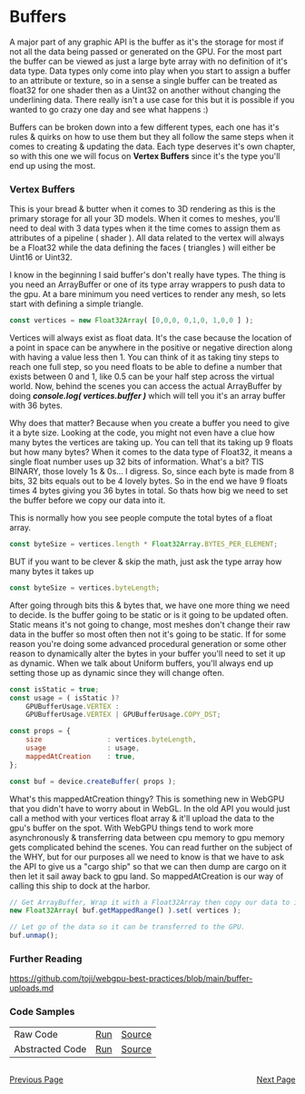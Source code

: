 # Buffers

A major part of any graphic API is the buffer as it's the storage for most if not all the data being passed or generated on the GPU. For the most part the buffer can be viewed as just a large byte array with no definition of it's data type. Data types only come into play when you start to assign a buffer to an attribute or texture, so in a sense a single buffer can be treated as float32 for one shader then as a Uint32 on another without changing the underlining data. There really isn't a use case for this but it is possible if you wanted to go crazy one day and see what happens :)

Buffers can be broken down into a few different types, each one has it's rules & quirks on how to use them but they all follow the same steps when it comes to creating & updating the data. Each type deserves it's own chapter, so with this one we will focus on **Vertex Buffers** since it's the type you'll end up using the most.

### Vertex Buffers
This is your bread & butter when it comes to 3D rendering as this is the primary storage for all your 3D models. When it comes to meshes, you'll need to deal with 3 data types when it the time comes to assign them as attributes of a pipeline ( shader ). All data related to the vertex will always be a Float32 while the data defining the faces ( triangles ) will either be Uint16 or Uint32.

I know in the beginning I said buffer's don't really have types. The thing is you need an ArrayBuffer or one of its type array wrappers to push data to the gpu. At a bare minimum you need vertices to render any mesh, so lets start with defining a simple triangle.

```js
const vertices = new Float32Array( [0,0,0, 0,1,0, 1,0,0 ] );
```

Vertices will always exist as float data. It's the case because the location of a point in space can be anywhere in the positive or negative direction along with having a value less then 1. You can think of it as taking tiny steps to reach one full step, so you need floats to be able to define a number that exists between 0 and 1, like 0.5 can be your half step across the virtual world. Now, behind the scenes you can access the actual ArrayBuffer by doing ***console.log( vertices.buffer )*** which will tell you it's an array buffer with 36 bytes.

Why does that matter? Because when you create a buffer you need to give it a byte size. Looking at the code, you might not even have a clue how many bytes the vertices are taking up. You can tell that its taking up 9 floats but how many bytes? When it comes to the data type of Float32, it means a single float number uses up 32 bits of information. What's a bit? TIS BINARY, those lovely 1s & 0s... I digress. So, since each byte is made from 8 bits, 32 bits equals out to be 4 lovely bytes. So in the end we have 9 floats times 4 bytes giving you 36 bytes in total. So thats how big we need to set the buffer before we copy our data into it.

This is normally how you see people compute the total bytes of a float array.
```js
const byteSize = vertices.length * Float32Array.BYTES_PER_ELEMENT;
```

BUT if you want to be clever & skip the math, just ask the type array how many bytes it takes up
```js
const byteSize = vertices.byteLength;
```

After going through bits this & bytes that, we have one more thing we need to decide. Is the buffer going to be static or is it going to be updated often. Static means it's not going to change, most meshes don't change their raw data in the buffer so most often then not it's going to be static. If for some reason you're doing some advanced procedural generation or some other reason to dynamically alter the bytes in your buffer you'll need to set it up as dynamic. When we talk about Uniform buffers, you'll always end up setting those up as dynamic since they will change often.

```js
const isStatic = true;
const usage = ( isStatic )? 
    GPUBufferUsage.VERTEX : 
    GPUBufferUsage.VERTEX | GPUBufferUsage.COPY_DST;

const props = {
    size                : vertices.byteLength,
    usage               : usage,
    mappedAtCreation    : true,
};

const buf = device.createBuffer( props );
```

What's this mappedAtCreation thingy? This is something new in WebGPU that you didn't have to worry about in WebGL. In the old API you would just call a method with your vertices float array & it'll upload the data to the gpu's buffer on the spot. With WebGPU things tend to work more asynchronously & transferring data between cpu memory to gpu memory gets complicated behind the scenes. You can read further on the subject of the WHY, but for our purposes all we need to know is that we have to ask the API to give us a "cargo ship" so that we can then dump are cargo on it then let it sail away back to gpu land. So mappedAtCreation is our way of calling this ship to dock at the harbor.

```js
// Get ArrayBuffer, Wrap it with a Float32Array then copy our data to it.
new Float32Array( buf.getMappedRange() ).set( vertices );

// Let go of the data so it can be transferred to the GPU.
buf.unmap();
```

### Further Reading

https://github.com/toji/webgpu-best-practices/blob/main/buffer-uploads.md

### Code Samples
||||
| - | -: | -: |
| Raw Code | <a href="/learn_webgpu/lessons/003_buffers/raw_code.html" target="_blank">Run</a> | <a href="https://github.com/sketchpunklabs/learn_webgpu/blob/main/lessons/003_buffers/raw_code.html" target="_blank">Source</a>
| Abstracted Code | <a href="/learn_webgpu/lessons/003_buffers/abstract_code.html" target="_blank">Run</a> | <a href="https://github.com/sketchpunklabs/learn_webgpu/blob/main/lessons/003_buffers/abstract_code.html" target="_blank">Source</a>


<div style="float:left">

[Previous Page](/lessons/002_context/index.md)

</div>

<div style="float:right">

[Next Page](/lessons/002_context/index.md)

</div>